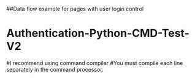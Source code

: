 ##Data flow example for pages with user login control
# Authentication-Python-CMD-Test-V2
#I recommend using command compiler
#You must compile each line separately in the command processor.
